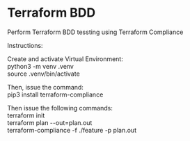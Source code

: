# Terraform BDD
Perform Terraform BDD tessting using Terraform Compliance

Instructions:

Create and activate Virtual Environment:<br/>
python3 -m venv .venv<br/>
source .venv/bin/activate<br/>


Then, issue the command:<br/>
pip3 install terraform-compliance
<br/>

Then issue the following commands:<br/>
terraform init<br/>
terraform plan --out=plan.out<br/>
terraform-compliance -f ./feature -p plan.out
